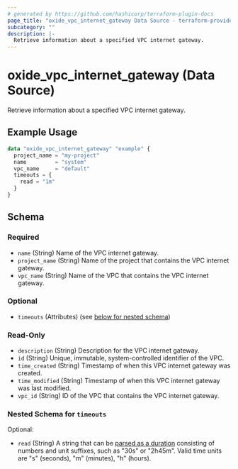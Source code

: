 ```yaml
---
# generated by https://github.com/hashicorp/terraform-plugin-docs
page_title: "oxide_vpc_internet_gateway Data Source - terraform-provider-oxide"
subcategory: ""
description: |-
  Retrieve information about a specified VPC internet gateway.
---
```


# oxide_vpc_internet_gateway (Data Source)

Retrieve information about a specified VPC internet gateway.

## Example Usage

```terraform
data "oxide_vpc_internet_gateway" "example" {
  project_name = "my-project"
  name         = "system"
  vpc_name     = "default"
  timeouts = {
    read = "1m"
  }
}
```

<!-- schema generated by tfplugindocs -->
## Schema

### Required

- `name` (String) Name of the VPC internet gateway.
- `project_name` (String) Name of the project that contains the VPC internet gateway.
- `vpc_name` (String) Name of the VPC that contains the VPC internet gateway.

### Optional

- `timeouts` (Attributes) (see [below for nested schema](#nestedatt--timeouts))

### Read-Only

- `description` (String) Description for the VPC internet gateway.
- `id` (String) Unique, immutable, system-controlled identifier of the VPC.
- `time_created` (String) Timestamp of when this VPC internet gateway was created.
- `time_modified` (String) Timestamp of when this VPC internet gateway was last modified.
- `vpc_id` (String) ID of the VPC that contains the VPC internet gateway.

<a id="nestedatt--timeouts"></a>
### Nested Schema for `timeouts`

Optional:

- `read` (String) A string that can be [parsed as a duration](https://pkg.go.dev/time#ParseDuration) consisting of numbers and unit suffixes, such as "30s" or "2h45m". Valid time units are "s" (seconds), "m" (minutes), "h" (hours).
